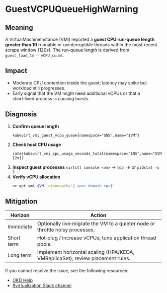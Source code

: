 # GuestVCPUQueueHighWarning

## Meaning
A VirtualMachineInstance (VMI) reported a
**guest CPU run‑queue length greater than 10** runnable or
uninterruptible threads within the most‑recent scrape window (120s).
The run‑queue length is derived from `guest_load_1m – vCPU_count`.

## Impact
* Moderate CPU contention inside the guest;
  latency may spike but workload still progresses.
* Early signal that the VM might need additional vCPUs or
  that a short‑lived process is causing bursts.

## Diagnosis
1. **Confirm queue length**
   ```promql
   kubevirt_vmi_guest_vcpu_queue{namespace="$NS",name="$VM"}
   ```
2. **Check host CPU usage**
   ```promql
   rate(kubevirt_vmi_cpu_usage_seconds_total{namespace="$NS",name="$VM"}[2m])
   ```
3. **Inspect guest processes**
   `virtctl console <vm>` → `top -H` or `pidstat -u 1`
4. **Verify vCPU allocation**
   ```bash
   oc get vmi $VM -ojsonpath='{.spec.domain.cpu}'
   ```

## Mitigation
| Horizon | Action |
|---------|--------|
| Immediate | Optionally live‑migrate the VM to a quieter node or throttle noisy processes.   |
| Short term | Hot‑plug / increase vCPUs; tune application thread pools.                      |
| Long term  | Implement horizontal scaling (HPA/KEDA, VMReplicaSet); review placement rules. |

<!--USstart-->
If you cannot resolve the issue, see the following resources:

- [OKD Help](https://www.okd.io/help/)
- [#virtualization Slack channel](https://kubernetes.slack.com/channels/virtualization)
<!--USend-->

<!--DS: If you cannot resolve the issue, log in to the
[Customer Portal](https://access.redhat.com) and open a support case,
attaching the artifacts gathered during the diagnosis procedure.-->
